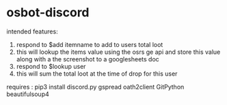 # osbot-discord

intended features:
  1. respond to $add itemname to add to users total loot
  2. this will lookup the items value using the osrs ge api and store this value along with a the screenshot to a googlesheets doc
  3. respond to $lookup user
  4. this will sum the total loot at the time of drop for this user


requires :
pip3 install discord.py gspread oath2client GitPython beautifulsoup4
